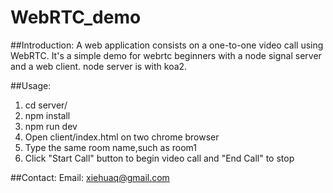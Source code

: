 # WebRTC_demo
##Introduction:
A web application consists on a one-to-one video call using WebRTC.
It's a simple demo for webrtc beginners with a node signal server and a web client. 
node server is with koa2.

##Usage:
1. cd server/
2. npm install
3. npm run dev
4. Open client/index.html on two chrome browser
5. Type the same room name,such as room1
6. Click "Start Call" button to begin video call and "End Call" to stop

 
##Contact: 
Email: xiehuaq@gmail.com